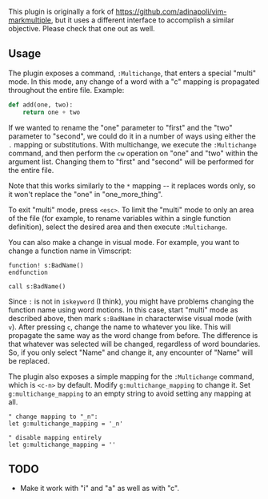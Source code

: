 This plugin is originally a fork of https://github.com/adinapoli/vim-markmultiple, but it uses a different interface to accomplish a similar objective. Please check that one out as well.

## Usage

The plugin exposes a command, `:Multichange`, that enters a special "multi" mode. In this mode, any change of a word with a "c" mapping is propagated throughout the entire file. Example:

``` python
def add(one, two):
    return one + two
```

If we wanted to rename the "one" parameter to "first" and the "two" parameter to "second", we could do it in a number of ways using either the `.` mapping or substitutions. With multichange, we execute the `:Multichange` command, and then perform the `cw` operation on "one" and "two" within the argument list. Changing them to "first" and "second" will be performed for the entire file.

Note that this works similarly to the `*` mapping -- it replaces words only, so it won't replace the "one" in "one_more_thing".

To exit "multi" mode, press `<esc>`. To limit the "multi" mode to only an area of the file (for example, to rename variables within a single function definition), select the desired area and then execute `:Multichange`.

You can also make a change in visual mode. For example, you want to change a function name in Vimscript:

``` vim
function! s:BadName()
endfunction

call s:BadName()
```

Since `:` is not in `iskeyword` (I think), you might have problems changing the function name using word motions. In this case, start "multi" mode as described above, then mark `s:BadName` in characterwise visual mode (with `v`). After pressing `c`, change the name to whatever you like. This will propagate the same way as the word change from before. The difference is that whatever was selected will be changed, regardless of word boundaries. So, if you only select "Name" and change it, any encounter of "Name" will be replaced.

The plugin also exposes a simple mapping for the `:Multichange` command, which is `<c-n>` by default. Modify `g:multichange_mapping` to change it. Set `g:multichange_mapping` to an empty string to avoid setting any mapping at all.

``` vim
" change mapping to "_n":
let g:multichange_mapping = '_n'

" disable mapping entirely
let g:multichange_mapping = ''
```

## TODO

- Make it work with "i" and "a" as well as with "c".
